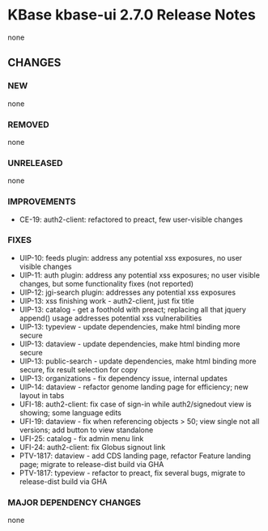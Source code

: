 # KBase kbase-ui 2.7.0 Release Notes

none

## CHANGES

### NEW

none

### REMOVED

none

### UNRELEASED

none

### IMPROVEMENTS

- CE-19: auth2-client: refactored to preact, few user-visible changes

### FIXES

- UIP-10: feeds plugin: address any potential xss exposures, no user visible changes
- UIP-11: auth plugin: address any potential xss exposures; no user visible changes, but some functionality fixes (not reported)
- UIP-12: jgi-search plugin: addresses any potential xss exposures
- UIP-13: xss finishing work - auth2-client, just fix title
- UIP-13: catalog - get a foothold with preact; replacing all that jquery append() usage addresses potential xss vulnerabilities
- UIP-13: typeview - update dependencies, make html binding more secure
- UIP-13: dataview - update dependencies, make html binding more secure
- UIP-13: public-search - update dependencies, make html binding more secure, fix result selection for copy
- UIP-13: organizations - fix dependency issue, internal updates
- UIP-14: dataview - refactor genome landing page for efficiency; new layout in tabs
- UFI-18: auth2-client: fix case of sign-in while auth2/signedout view is showing; some language edits
- UFI-19: dataview - fix when referencing objects > 50; view single not all versions; add button to view standalone
- UFI-25: catalog - fix admin menu link 
- UFI-24: auth2-client: fix Globus signout link
- PTV-1817: dataview - add CDS landing page, refactor Feature landing page; migrate to release-dist build via GHA
- PTV-1817: typeview - refactor to preact, fix several bugs, migrate to release-dist build via GHA

### MAJOR DEPENDENCY CHANGES

none
